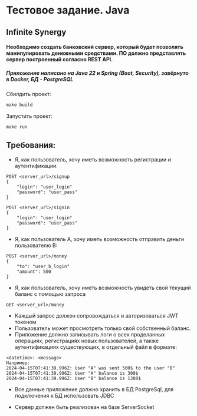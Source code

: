 # Тестовое задание. Java
## Infinite Synergy
#### Необходимо создать банковский сервер, который будет позволять манипулировать денежными средствами. ПО должно представлять сервер построенный согласно REST API.

##### Приложение написано на Java 22 и Spring (Boot, Security), завёрнуто в Docker, БД - PostgreSQL 

Сбилдить проект:
```makefile
make build
```

Запустить проект:
```makefile
make run
```

## Требования:
- Я, как пользователь, хочу иметь возможность регистрации и аутентификации.
```
POST <server_url>/signup
{
    "login": "user_login"
    "password": "user_pass"
}

POST <server_url>/signin
{
    "login": "user_login"
    "password": "user_pass"
}
```
- Я, как пользователь A, хочу иметь возможность отправить деньги пользователю B:
```
POST <server_url>/money
{
    "to": "user_b_login"
    "amount": 500
}
```
- Я, как пользователь, хочу иметь возможность увидеть свой текущий баланс с помощью запроса
```
GET <server_url>/money
```
- Каждый запрос должен сопровождаться и авторизоваться JWT токеном
- Пользователь может просмотреть только свой собственный баланс.
- Приложение должно записывать логи о всех проделанных операциях, регистрациях новых пользователей, а также аутентификациях существующих, в отдельный файл в формате:
```
<datetime>: <message>
Например:
2024-04-15T07:41:39.996Z: User "A" was sent 500$ to the user "B"
2024-04-15T07:41:39.996Z: User "A" balance is 300$
2024-04-15T07:41:39.996Z: User "B" balance is 1300$
```
- Все данные приложение должно хранить в БД PostgreSql, для подключения к БД использовать JDBC

- Сервер должен быть реализован на базе ServerSocket
